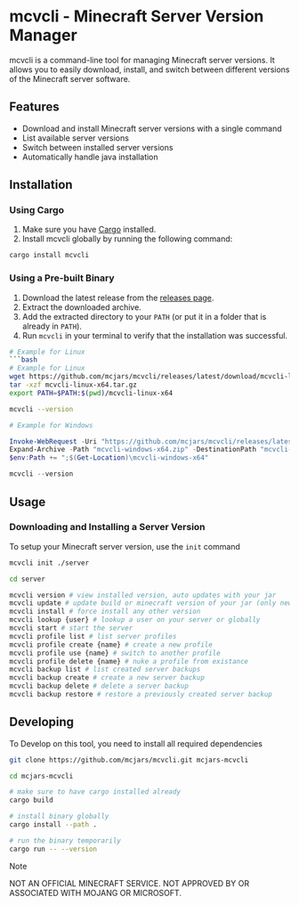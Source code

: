 # mcvcli - Minecraft Server Version Manager

mcvcli is a command-line tool for managing Minecraft server versions. It allows you to easily download, install, and switch between different versions of the Minecraft server software.

## Features

- Download and install Minecraft server versions with a single command
- List available server versions
- Switch between installed server versions
- Automatically handle java installation

## Installation

### Using Cargo

1. Make sure you have [Cargo](https://doc.rust-lang.org/cargo/getting-started/installation.html) installed.
2. Install mcvcli globally by running the following command:

```bash
cargo install mcvcli
```

### Using a Pre-built Binary

1. Download the latest release from the [releases page](https://github.com/mcjars/mcvcli/releases).
2. Extract the downloaded archive.
3. Add the extracted directory to your `PATH` (or put it in a folder that is already in `PATH`).
4. Run `mcvcli` in your terminal to verify that the installation was successful.

```bash
# Example for Linux
```bash
# Example for Linux
wget https://github.com/mcjars/mcvcli/releases/latest/download/mcvcli-linux-x64.tar.gz
tar -xzf mcvcli-linux-x64.tar.gz
export PATH=$PATH:$(pwd)/mcvcli-linux-x64

mcvcli --version
```

```powershell
# Example for Windows

Invoke-WebRequest -Uri "https://github.com/mcjars/mcvcli/releases/latest/download/mcvcli-windows-x64.zip" -OutFile "mcvcli-windows-x64.zip"
Expand-Archive -Path "mcvcli-windows-x64.zip" -DestinationPath "mcvcli-windows-x64"
$env:Path += ";$(Get-Location)\mcvcli-windows-x64"

mcvcli --version
```

## Usage

### Downloading and Installing a Server Version

To setup your Minecraft server version, use the `init` command

```bash
mcvcli init ./server

cd server

mcvcli version # view installed version, auto updates with your jar
mcvcli update # update build or minecraft version of your jar (only newer)
mcvcli install # force install any other version
mcvcli lookup {user} # lookup a user on your server or globally
mcvcli start # start the server
mcvcli profile list # list server profiles
mcvcli profile create {name} # create a new profile
mcvcli profile use {name} # switch to another profile
mcvcli profile delete {name} # nuke a profile from existance
mcvcli backup list # list created server backups
mcvcli backup create # create a new server backup
mcvcli backup delete # delete a server backup
mcvcli backup restore # restore a previously created server backup
```

## Developing

To Develop on this tool, you need to install all required dependencies

```bash
git clone https://github.com/mcjars/mcvcli.git mcjars-mcvcli

cd mcjars-mcvcli

# make sure to have cargo installed already
cargo build

# install binary globally
cargo install --path .

# run the binary temporarily
cargo run -- --version
```

> [!NOTE]
> NOT AN OFFICIAL MINECRAFT SERVICE. NOT APPROVED BY OR ASSOCIATED WITH MOJANG OR MICROSOFT.
